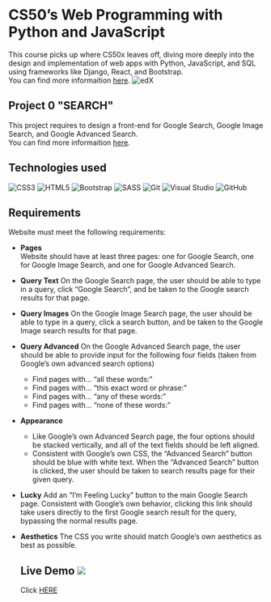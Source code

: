 CS50’s Web Programming with Python and JavaScript 
======
This course picks up where CS50x leaves off, diving more deeply into the design and implementation of web apps with Python, JavaScript, and SQL using frameworks like Django, React, and Bootstrap. 
<br>
You can find more informaition [here](https://cs50.harvard.edu/web/2020/).
![edX](https://img.shields.io/badge/edX-%2302262B.svg?style=for-the-badge&logo=edX&logoColor=white)


## Project 0 "SEARCH"

This project requires to design a front-end for Google Search, Google Image Search, and Google Advanced Search.
<br>
You can find more informaition [here](https://cs50.harvard.edu/web/2020/projects/0/search/).


## Technologies used
  
  ![CSS3](https://img.shields.io/badge/css3-%231572B6.svg?style=for-the-badge&logo=css3&logoColor=white)
  ![HTML5](https://img.shields.io/badge/html5-%23E34F26.svg?style=for-the-badge&logo=html5&logoColor=white)
  ![Bootstrap](https://img.shields.io/badge/bootstrap-%23563D7C.svg?style=for-the-badge&logo=bootstrap&logoColor=white)
  ![SASS](https://img.shields.io/badge/SASS-hotpink.svg?style=for-the-badge&logo=SASS&logoColor=white)
  ![Git](https://img.shields.io/badge/git-%23F05033.svg?style=for-the-badge&logo=git&logoColor=white)
  ![Visual Studio](https://img.shields.io/badge/Visual%20Studio-5C2D91.svg?style=for-the-badge&logo=visual-studio&logoColor=white)
  ![GitHub](https://img.shields.io/badge/github-%23121011.svg?style=for-the-badge&logo=github&logoColor=white)

## Requirements
 Website must meet the following requirements:
 - **Pages**  
  Website should have at least three pages: one for Google Search, one for Google Image Search, and one for Google Advanced Search.

- **Query Text** 
  On the Google Search page, the user should be able to type in a query, click “Google Search”, and be taken to the Google search results for that page.

- **Query Images**
  On the Google Image Search page, the user should be able to type in a query, click a search button, and be taken to the Google Image search results for that page.
- **Query Advanced**
  On the Google Advanced Search page, the user should be able to provide input for the following four fields (taken from Google’s own advanced search options)

    - Find pages with… “all these words:”
    - Find pages with… “this exact word or phrase:”
    - Find pages with… “any of these words:”
    - Find pages with… “none of these words:”

- **Appearance**
  - Like Google’s own Advanced Search page, the four options should be stacked vertically, and all of the text fields should be left aligned.
  - Consistent with Google’s own CSS, the “Advanced Search” button should be blue with white text. When the “Advanced Search” button is clicked, the user should be taken to search results page for their given query.

- **Lucky**
  Add an “I’m Feeling Lucky” button to the main Google Search page. Consistent with Google’s own behavior, clicking this link should take users directly to the first Google search result for the query, bypassing the normal results page.
- **Aesthetics**
  The CSS you write should match Google’s own aesthetics as best as possible.
  
  ## Live Demo  ![](https://img.shields.io/badge/YouTube-FF0000?style=for-the-badge&logo=youtube&logoColor=white)
  Click [HERE](https://youtu.be/zETiUm4eqBw)
  
